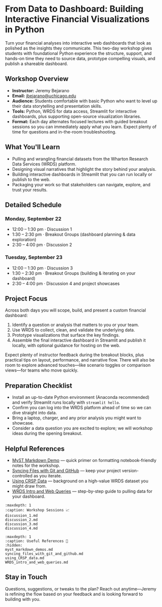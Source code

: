 # From Data to Dashboard: Building Interactive Financial Visualizations in Python

Turn your financial analyses into interactive web dashboards that look as polished as the insights they communicate. This two-day workshop gives students with foundational Python experience the structure, support, and hands-on time they need to source data, prototype compelling visuals, and publish a shareable dashboard.

## Workshop Overview

- **Instructor:** Jeremy Bejarano
- **Email:** jbejarano@uchicago.edu
- **Audience:** Students comfortable with basic Python who want to level up their data storytelling and presentation skills.
- **Tools:** Python, WRDS for data access, Streamlit for interactive dashboards, plus supporting open-source visualization libraries.
- **Format:** Each day alternates focused lectures with guided breakout sessions so you can immediately apply what you learn. Expect plenty of time for questions and in-the-room troubleshooting.

## What You'll Learn

- Pulling and wrangling financial datasets from the Wharton Research Data Services (WRDS) platform.
- Designing visual narratives that highlight the story behind your analysis.
- Building interactive dashboards in Streamlit that you can run locally or publish to the web.
- Packaging your work so that stakeholders can navigate, explore, and trust your results.

## Detailed Schedule

### Monday, September 22
- 12:00 – 1:30 pm · Discussion 1
- 1:30 – 2:30 pm · Breakout Groups (dashboard planning & data exploration)
- 2:30 – 4:00 pm · Discussion 2


### Tuesday, September 23
- 12:00 – 1:30 pm · Discussion 3
- 1:30 – 2:30 pm · Breakout Groups (building & iterating on your dashboard)
- 2:30 – 4:00 pm · Discussion 4 and project showcases

## Project Focus

Across both days you will scope, build, and present a custom financial dashboard:

1. Identify a question or analysis that matters to you or your team.
2. Use WRDS to collect, clean, and validate the underlying data.
3. Prototype visualizations that surface the key findings.
4. Assemble the final interactive dashboard in Streamlit and publish it locally, with optional guidance for hosting on the web.

Expect plenty of instructor feedback during the breakout blocks, plus practical tips on layout, performance, and narrative flow. There will also be room to explore advanced touches—like scenario toggles or comparison views—for teams who move quickly.

## Preparation Checklist

- Install an up-to-date Python environment (Anaconda recommended) and verify Streamlit runs locally with `streamlit hello`.
- Confirm you can log into the WRDS platform ahead of time so we can dive straight into data.
- Bring a laptop, charger, and any prior analysis you might want to showcase.
- Consider a data question you are excited to explore; we will workshop ideas during the opening breakout.

## Helpful References

- [MyST Markdown Demo](myst_markdown_demos.md) — quick primer on formatting notebook-friendly notes for the workshop.
- [Syncing Files with Git and GitHub](syncing_files_with_git_and_github.md) — keep your project version-controlled as you iterate.
- [Using CRSP Data](using_CRSP_data.md) — background on a high-value WRDS dataset you might draw from.
- [WRDS Intro and Web Queries](WRDS_intro_and_web_queries.md) — step-by-step guide to pulling data for your dashboard.

```{toctree}
:maxdepth: 1
:caption: Workshop Sessions 📈
discussion_1.md
discussion_2.md
discussion_3.md
discussion_4.md
```


```{toctree}
:maxdepth: 1
:caption: Useful References 📖
:hidden:
myst_markdown_demos.md
syncing_files_with_git_and_github.md
using_CRSP_data.md
WRDS_intro_and_web_queries.md
```



## Stay in Touch

Questions, suggestions, or tweaks to the plan? Reach out anytime—Jeremy is refining the flow based on your feedback and is looking forward to building with you.
